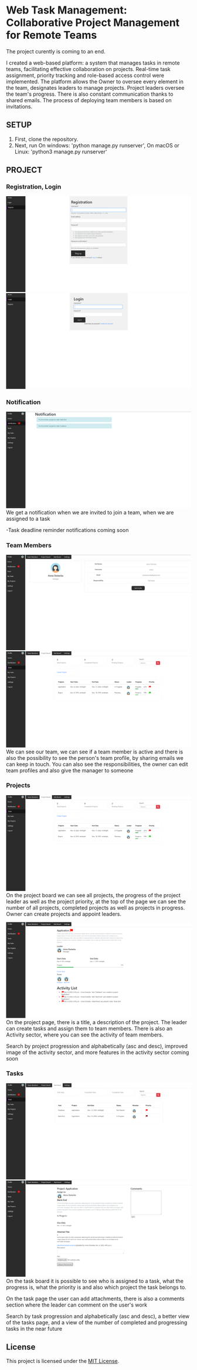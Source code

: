 # Web Task Management: Collaborative Project Management for Remote Teams
The project curently is coming to an end.

I created a web-based platform: a system that manages tasks in remote teams, facilitating effective collaboration on projects. Real-time task assignment, priority tracking and role-based access control were implemented. The platform allows the Owner to oversee every element in the team, designates leaders to manage projects. Project leaders oversee the team's progress. There is also constant communication thanks to shared emails. The process of deploying team members is based on invitations.

## SETUP

1. First, clone the repository.
2. Next, run 
    On windows:
    'python manage.py runserver',
    On macOS or Linux:
    'python3 manage.py runserver'

## PROJECT

### Registration, Login

![Registration](./images/2023-11-13(11).png)
![Login](./images/2023-11-13(2).png)

### Notification

![Login](./images/2023-11-13(4).png)
We get a notification when we are invited to join a team, when we are assigned to a task

-Task deadline reminder notifications coming soon

### Team Members

![TeamMembers](./images/2023-11-13(10).png)
![TeamMembersProfile](./images/2023-11-13(5).png)
We can see our team, we can see if a team member is active and there is also the possibility to see the person's team profile, by sharing emails we can keep in touch. You can also see the responsibilities, the owner can edit team profiles and also give the manager to someone

### Projects

![ProjectBoard](./images/2023-11-13(5).png)
On the project board we can see all projects, the progress of the project leader as well as the project priority, at the top of the page we can see the number of all projects, completed projects as well as projects in progress. 
Owner can create projects and appoint leaders.

![ProjectBoard](./images/2023-11-13(8).png)
On the project page, there is a title, a description of the project. The leader can create tasks and assign them to team members. There is also an Activity sector, where you can see the activity of team members.

Search by project progression and alphabetically (asc and desc), improved image of the activity sector, and more features in the activity sector coming soon

### Tasks

![ProjectBoard](./images/2023-11-13(6).png)
![ProjectBoard](./images/2023-11-13(9).png)
On the task board it is possible to see who is assigned to a task, what the progress is, what the priority is and also which project the task belongs to.

On the task page the user can add attachments, there is also a comments section where the leader can comment on the user's work

Search by task progression and alphabetically (asc and desc),
a better view of the tasks page, and a view of the number of completed and progressing tasks in the near future

## License

This project is licensed under the [MIT License](LICENSE).